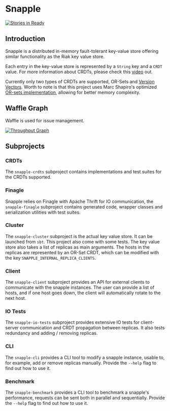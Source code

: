 # Snapple

[![Stories in Ready](https://badge.waffle.io/johanstenberg92/snapple.png?label=ready&title=Waffle%20-%20Ready)](https://waffle.io/johanstenberg92/snapple)

## Introduction

Snapple is a distributed in-memory fault-tolerant key-value store offering similar functionality as the Riak key value store.

Each entry in the key-value store is represented by a `String` key and a `CRDT` value. For more information about CRDTs, please check this [video](http://research.microsoft.com/apps/video/default.aspx?id=153540&r=1) out.

Currently only two types of CRDTs are supported, OR-Sets and [Version Vectors](https://en.wikipedia.org/wiki/Version_vector). Worth to note is that this project uses Marc Shapiro's optimized [OR-sets implementation](https://pages.lip6.fr/Marc.Shapiro/papers/RR-8083.pdf), allowing for better memory complexity.

## Waffle Graph

Waffle is used for issue management.

[![Throughput Graph](https://graphs.waffle.io/johanstenberg92/snapple/throughput.svg)](https://waffle.io/johanstenberg92/snapple/metrics)

## Subprojects

### CRDTs
The `snapple-crdts` subproject contains implementations and test suites for the CRDTs supported.

### Finagle
Snapple relies on Finagle with Apache Thrift for IO communication, the `snapple-finagle` subproject contains generated code, wrapper classes and serialization utilities with test suites.

### Cluster
The `snapple-cluster` subproject is the actual key value store. It can be launched from `sbt`. This project also come with some tests. The key value store also takes a list of replicas as main arguments. The hosts in the replicas are represented by an OR-Set CRDT, which can be modified with the key `SNAPPLE_INTERNAL_REPLICA_CLIENTS`.

### Client
The `snapple-client` subproject provides an API for external clients to communicate with the snapple instances. The user can provide a list of hosts, and if one host goes down, the client will automatically rotate to the next host.

### IO Tests
The `snapple-io-tests` subproject provides extensive IO tests for client-server communication and CRDT propagation between replicas. It also tests redundancy and adding / removing replicas.

### CLI
The `snapple-cli` provides a CLI tool to modify a snapple instance, usable to, for example, add or remove replicas manually. Provide the `--help` flag to find out how to use it.

### Benchmark
The `snapple-benchmark` provides a CLI tool to benchmark a snapple's performance, requests can be sent both in parallel and sequentially. Provide the `--help` flag to find out how to use it.
